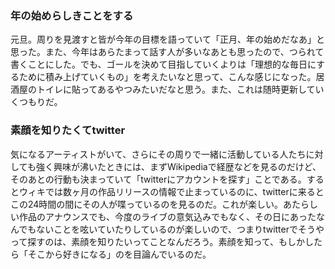 ### 年の始めらしきことをする
元旦。周りを見渡すと皆が今年の目標を語っていて「正月、年の始めだなあ」と思った。また、今年はあらたまって話す人が多いなあとも思ったので、つられて書くことにした。でも、ゴールを決めて目指していくよりは「理想的な毎日にするために積み上げていくもの」を考えたいなと思って、こんな感じになった。居酒屋のトイレに貼ってあるやつみたいだなと思う。また、これは随時更新していくつもりだ。

### 素顔を知りたくてtwitter
気になるアーティストがいて、さらにその周りで一緒に活動している人たちに対しても強く興味が沸いたときには、まずWikipediaで経歴などを見るのだけど、そのあとの行動も決まっていて「twitterにアカウントを探す」ことである。するとウィキでは数ヶ月の作品リリースの情報で止まっているのに、twitterに来るとこの24時間の間にその人が喋っているのを見るのだ。これが楽しい。あたらしい作品のアナウンスでも、今度のライブの意気込みでもなく、その日にあったなんでもないことを呟いていたりしているのが楽しいので、つまりtwitterでそうやって探すのは、素顔を知りたいってことなんだろう。素顔を知って、もしかしたら「そこから好きになる」のを目論んでいるのだ。

